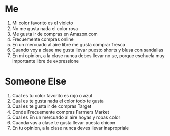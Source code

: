 # Me

1. Mi color favorito es el violeto
2. No me gusta nada el color rosa
3. Me gusta ir de compras en Amazon.com
4. Frecuemente compras online
5. En un mercuado al aire libre me gusta comprar fresca
6. Cuando voy a clase me gusta llevar puesto shorts y blusa con sandalias
7. En mi opinion, a la clase nunca debes llevar no se, porque eschuela muy importante libre de expressione

# Someone Else

1. Cual es tu color favorito es rojo o azul
2. Cual es te gusta nada el color todo te gusta
3. Cual es te gusta ir de compras Target
4. Donde Frecuemente compras Farmers Market
5. Cual es En un mercuado al aire hoyas y ropas color
6. Cuanda vas a clase te gusta llevar puesta chicon
7. En tu opinion, a la clase nunca deves llevar inapropriale
